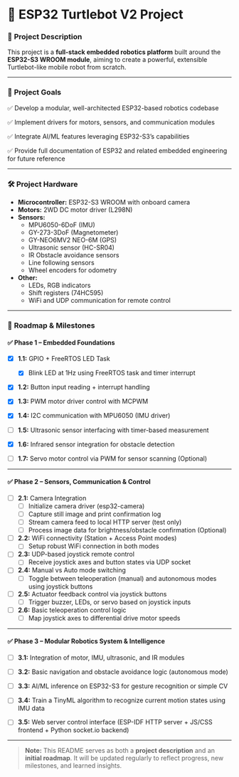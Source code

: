 # 🐢 ESP32 Turtlebot V2 Project

### 🚀 **Project Description**

This project is a **full-stack embedded robotics platform** built around the **ESP32-S3 WROOM module**, aiming to create a powerful, extensible Turtlebot-like mobile robot from scratch.

---

### 🎯 **Project Goals**

✅ Develop a modular, well-architected ESP32-based robotics codebase

✅ Implement drivers for motors, sensors, and communication modules

✅ Integrate AI/ML features leveraging ESP32-S3’s capabilities

✅ Provide full documentation of ESP32 and related embedded engineering for future reference

---

### 🛠️ **Project Hardware**

- **Microcontroller:** ESP32-S3 WROOM with onboard camera
- **Motors:** 2WD DC motor driver (L298N)
- **Sensors:**
  - MPU6050-6DoF (IMU)
  - GY-273-3DoF (Magnetometer)
  - GY-NEO6MV2 NEO-6M (GPS)
  - Ultrasonic sensor (HC-SR04)
  - IR Obstacle avoidance sensors
  - Line following sensors
  - Wheel encoders for odometry
- **Other:**
  - LEDs, RGB indicators
  - Shift registers (74HC595)
  - WiFi and UDP communication for remote control

---

### 📅 **Roadmap & Milestones**

#### ✅ **Phase 1 – Embedded Foundations**

- [x] **1.1:** GPIO + FreeRTOS LED Task
  - [x] Blink LED at 1Hz using FreeRTOS task and timer interrupt

- [x] **1.2:** Button input reading + interrupt handling

- [x] **1.3:** PWM motor driver control with MCPWM

- [x] **1.4:** I2C communication with MPU6050 (IMU driver)

- [ ] **1.5:** Ultrasonic sensor interfacing with timer-based measurement

- [x] **1.6:** Infrared sensor integration for obstacle detection

- [ ] **1.7:** Servo motor control via PWM for sensor scanning (Optional)

---

#### ✅ **Phase 2 – Sensors, Communication & Control**

- [ ] **2.1:** Camera Integration
  - [ ]  Initialize camera driver (esp32-camera)
  - [ ]  Capture still image and print confirmation log
  - [ ]  Stream camera feed to local HTTP server (test only)
  - [ ]  Process image data for brightness/obstacle confirmation (Optional)

- [ ] **2.2:** WiFi connectivity (Station + Access Point modes)
  - [ ] Setup robust WiFi connection in both modes

- [ ] **2.3:** UDP-based joystick remote control
  - [ ] Receive joystick axes and button states via UDP socket

- [ ] **2.4:** Manual vs Auto mode switching
  - [ ] Toggle between teleoperation (manual) and autonomous modes using joystick buttons

- [ ] **2.5:** Actuator feedback control via joystick buttons
  - [ ] Trigger buzzer, LEDs, or servo based on joystick inputs

- [ ] **2.6:** Basic teleoperation control logic
  - [ ] Map joystick axes to differential drive motor speeds

---

#### ✅ **Phase 3 – Modular Robotics System & Intelligence**

- [ ] **3.1:** Integration of motor, IMU, ultrasonic, and IR modules

- [ ] **3.2:** Basic navigation and obstacle avoidance logic (autonomous mode)

- [ ] **3.3:** AI/ML inference on ESP32-S3 for gesture recognition or simple CV

- [ ] **3.4:** Train a TinyML algorithm to recognize current motion states using IMU data

- [ ] **3.5:** Web server control interface (ESP-IDF HTTP server + JS/CSS frontend + Python socket.io backend)


---

> **Note:** This README serves as both a **project description** and an **initial roadmap**. It will be updated regularly to reflect progress, new milestones, and learned insights.

